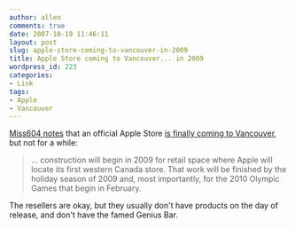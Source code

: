 ```yaml
---
author: allen
comments: true
date: 2007-10-19 11:46:11
layout: post
slug: apple-store-coming-to-vancouver-in-2009
title: Apple Store coming to Vancouver... in 2009
wordpress_id: 223
categories:
- Link
tags:
- Apple
- Vancouver
---
```


[Miss604 notes](http://www.miss604.com/2007/10/odds-ends-and-apple-store-in-vancouver.html) that an official Apple Store [is finally coming to Vancouver](http://www.ifoapplestore.com/db/2007/10/17/vancouver-site-finally-confirmed/), but not for a while:


> ... construction will begin in 2009 for retail space where Apple will locate its first western Canada store. That work will be finished by the holiday season of 2009 and, most importantly, for the 2010 Olympic Games that begin in February.


The resellers are okay, but they usually don't have products on the day of release, and don't have the famed Genius Bar.
